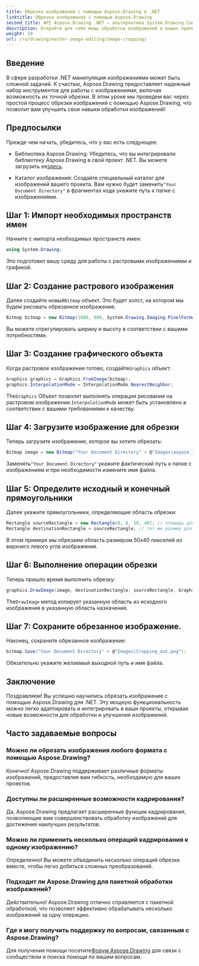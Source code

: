 ```yaml
---
title: Обрезка изображений с помощью Aspose.Drawing в .NET
linktitle: Обрезка изображения с помощью Aspose.Drawing
second_title: API Aspose.Drawing .NET — альтернатива System.Drawing.Common
description: Откройте для себя мощь обработки изображений в ваших приложениях .NET с помощью нашего пошагового руководства по кадрированию изображений с помощью Aspose.Drawing. В этом руководстве рассматривается все, что вам нужно знать, от создания Bitmap до сохранения окончательного кадрированного изображения.
weight: 10
url: /ru/drawing/master-image-editing/image-cropping/
---
```

## Введение

В сфере разработки .NET манипуляция изображениями может быть сложной задачей. К счастью, Aspose.Drawing предоставляет надежный набор инструментов для работы с изображениями, включая возможность их точной обрезки. В этом уроке мы проведем вас через простой процесс обрезки изображений с помощью Aspose.Drawing, что позволит вам улучшить свои навыки обработки изображений!

## Предпосылки

Прежде чем начать, убедитесь, что у вас есть следующее:

- Библиотека Aspose.Drawing: Убедитесь, что вы интегрировали библиотеку Aspose.Drawing в свой проект .NET. Вы можете загрузить ее[здесь](https://releases.aspose.com/drawing/net/).
  
-  Каталог изображений: Создайте специальный каталог для изображений вашего проекта. Вам нужно будет заменить`"Your Document Directory"` в фрагментах кода укажите путь к папке с изображениями.

## Шаг 1: Импорт необходимых пространств имен

Начните с импорта необходимых пространств имен:

```csharp
using System.Drawing;
```

Это подготовит вашу среду для работы с растровыми изображениями и графикой.

## Шаг 2: Создание растрового изображения

 Далее создайте новый`Bitmap` объект. Это будет холст, на котором мы будем рисовать обрезанное изображение.

```csharp
Bitmap bitmap = new Bitmap(1000, 800, System.Drawing.Imaging.PixelFormat.Format32bppPArgb);
```

Вы можете отрегулировать ширину и высоту в соответствии с вашими потребностями.

## Шаг 3: Создание графического объекта

 Когда растровое изображение готово, создайте`Graphics` объект:

```csharp
Graphics graphics = Graphics.FromImage(bitmap);
graphics.InterpolationMode = InterpolationMode.NearestNeighbor;
```

 The`Graphics` Объект позволит выполнять операции рисования на растровом изображении.`InterpolationMode` может быть установлено в соответствии с вашими требованиями к качеству.

## Шаг 4: Загрузите изображение для обрезки

Теперь загрузите изображение, которое вы хотите обрезать:

```csharp
Bitmap image = new Bitmap("Your Document Directory" + @"Images\aspose_logo.png");
```

 Заменять`"Your Document Directory"` укажите фактический путь к папке с изображением и при необходимости измените имя файла.

## Шаг 5: Определите исходный и конечный прямоугольники

Далее укажите прямоугольники, определяющие область обрезки:

```csharp
Rectangle sourceRectangle = new Rectangle(0, 0, 50, 40); // площадь для посева
Rectangle destinationRectangle = sourceRectangle; // тот же размер для пункта назначения
```

В этом примере мы обрезаем область размером 50x40 пикселей из верхнего левого угла изображения.

## Шаг 6: Выполнение операции обрезки

Теперь пришло время выполнить обрезку:

```csharp
graphics.DrawImage(image, destinationRectangle, sourceRectangle, GraphicsUnit.Pixel);
```

 The`DrawImage` метод копирует указанную область из исходного изображения в указанную область назначения.

## Шаг 7: Сохраните обрезанное изображение.

Наконец, сохраните обрезанное изображение:

```csharp
bitmap.Save("Your Document Directory" + @"Images\Cropping_out.png");
```

Обязательно укажите желаемый выходной путь и имя файла.

## Заключение

Поздравляем! Вы успешно научились обрезать изображение с помощью Aspose.Drawing для .NET. Эту мощную функциональность можно легко адаптировать и интегрировать в ваши проекты, открывая новые возможности для обработки и улучшения изображений.

## Часто задаваемые вопросы

### Можно ли обрезать изображения любого формата с помощью Aspose.Drawing?

Конечно! Aspose.Drawing поддерживает различные форматы изображений, предоставляя вам гибкость, необходимую для ваших проектов.

### Доступны ли расширенные возможности кадрирования?

Да, Aspose.Drawing предлагает расширенные функции кадрирования, позволяющие вам совершенствовать обработку изображений для достижения наилучших результатов.

### Можно ли применить несколько операций кадрирования к одному изображению?

Определенно! Вы можете объединить несколько операций обрезки вместе, чтобы легко добиться сложных преобразований.

### Подходит ли Aspose.Drawing для пакетной обработки изображений?

Действительно! Aspose.Drawing отлично справляется с пакетной обработкой, что позволяет эффективно обрабатывать несколько изображений за одну операцию.

### Где я могу получить поддержку по вопросам, связанным с Aspose.Drawing?

Для получения помощи посетите[Форум Aspose.Drawing](https://forum.aspose.com/c/diagram/17) для связи с сообществом и поиска помощи по вашим вопросам.